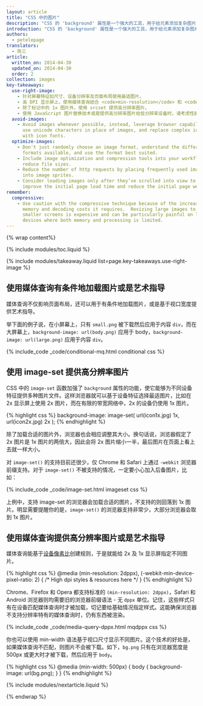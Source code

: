 ```yaml
---
layout: article
title: "CSS 中的图片"
description: "CSS 的 'background' 属性是一个强大的工具，用于给元素添加复杂图片，多图片、重复图片、等等都是易如反掌。"
introduction: "CSS 的 'background' 属性是一个强大的工具，用于给元素添加复杂图片，多图片、重复图片、等等都是易如反掌。结合媒体查询的话，背景属性变得更加强大，能够基于屏幕分辨率、视口尺寸等有选择地加载图片。"
authors:
  - petelepage
translators:
  - 陈三
article:
  written_on: 2014-04-30
  updated_on: 2014-04-30
  order: 2
collection: images
key-takeaways:
  use-right-image:
    - 针对屏幕特征如尺寸、设备分辨率及页面布局使用最适图片。
    - 高 DPI 显示屏上，使用媒体查询结合 <code>min-resolution</code> 和 <code>-webkit-min-device-pixel-ratio</code> 改变 CSS 中的 <code>background-image</code> 属性。
    - 除了标记中的 1x 图片外，使用 srcset 提供高分辨率图片。
    - 使用 JavaScript 图片替换技术或是提供高分辨率图片给低分辨率设备时，请考虑性能上的成本。
  avoid-images:
    - Avoid images whenever possible, instead, leverage browser capabilities,
      use unicode characters in place of images, and replace complex icons
      with icon fonts.
  optimize-images:
    - Don't just randomly choose an image format, understand the different
      formats available, and use the format best suited.
    - Include image optimization and compression tools into your workflow to
      reduce file sizes.
    - Reduce the number of http requests by placing frequently used images
      into image sprites.
    - Consider loading images only after they’ve scrolled into view to
      improve the initial page load time and reduce the initial page weight.
remember:
  compressive:
    - Use caution with the compressive technique because of the increased
      memory and decoding costs it requires.  Resizing large images to fit on
      smaller screens is expensive and can be particularly painful on low-end
      devices where both memory and processing is limited.
---
```


{% wrap content%}

<style>
  img, video, object {
    max-width: 100%;
  }

  img.center {
    display: block;
    margin-left: auto;
    margin-right: auto;
  }
</style>

{% include modules/toc.liquid %}

{% include modules/takeaway.liquid list=page.key-takeaways.use-right-image %}

## 使用媒体查询有条件地加载图片或是艺术指导

媒体查询不仅影响页面布局，还可以用于有条件地加载图片，或是基于视口宽度提供艺术指导。

举下面的例子说，在小屏幕上，只有 `small.png` 被下载然后应用于内容 `div`，而在大屏幕上，`background-image: url(body.png)` 应用于 body，`background-image: url(large.png)` 应用于内容 `div`。

{% include_code _code/conditional-mq.html conditional css %}

## 使用 image-set 提供高分辨率图片

CSS 中的 `image-set` 函数加强了 `background` 属性的功能，使它能够为不同设备特征提供多种图片文件。这样浏览器就可以基于设备特征选择最适图片，比如在 2x 显示屏上使用 2x 图片，而在有限的带宽网络中，2x 的设备仍使用 1x 图片。

{% highlight css %}
background-image: image-set(
  url(icon1x.jpg) 1x,
  url(icon2x.jpg) 2x
);
{% endhighlight %}

除了加载合适的图片外，浏览器也会相应调整其大小。换句话说，浏览器假定了 2x 图片是 1x 图片的两倍大，因此会将 2x 图片缩小一半，最后图片在页面上看上去就一样大小。

对 `image-set()` 的支持目前还很少，仅 Chrome 和 Safari 上通过 `-webkit` 浏览器前缀支持。对于 `image-set()` 不被支持的情况，一定要小心加入后备图片，比如：

{% include_code _code/image-set.html imageset css %}

上例中，支持 image-set 的浏览器会加载合适的图片，不支持的则回落到 1x 图片。明显需要提醒你的是，`image-set()` 的浏览器支持非常少，大部分浏览器会取到 1x 图片。

## 使用媒体查询提供高分辨率图片或是艺术指导

媒体查询能基于[设备像素比](http://www.html5rocks.com/en/mobile/high-dpi/#toc-bg)创建规则，于是就能给 2x 及 1x 显示屏指定不同图片。

{% highlight css %}
@media (min-resolution: 2dppx),
(-webkit-min-device-pixel-ratio: 2)
{
  /* High dpi styles & resources here */
}
{% endhighlight %}

Chrome、Firefox 和 Opera 都支持标准的 `(min-resolution: 2dppx)`，Safari 和 Android 浏览器则均需要旧的浏览器前缀语法 - 无 `dppx` 单位。记住，这些样式只有在设备匹配媒体查询时才被加载，切记要给基础情况指定样式。这能确保浏览器不支持分辨率特有的媒体查询时，仍有东西被渲染。

{% include_code _code/media-query-dppx.html mqdppx css %}

你也可以使用 min-width 语法基于视口尺寸显示不同图片。这个技术的好处是，如果媒体查询不匹配，则图片不会被下载。如下，`bg.png` 只有在浏览器宽度是 500px 或更大时才被下载，然后应用于 `body`。


{% highlight css %}
@media (min-width: 500px) {
  body {
    background-image: url(bg.png);
  }
}
{% endhighlight %}

{% include modules/nextarticle.liquid %}

{% endwrap %}
